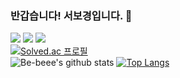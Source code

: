 ### 반갑습니다! 서보경입니다. 👋

<a href="https://www.notion.so/BoKyung-Seo-d9317de203654a7db7a0ff05df6c0dee" target="_blank"><img src="https://img.shields.io/badge/Notion-000000?style=flat&logo=Notion&logoColor=white"/></a> <a href="https://be-beee.github.io" target="_blank"><img src="https://img.shields.io/badge/Blog-A66249?style=flat&logo=github&logoColor=white"/></a> <a href="https://www.linkedin.com/in/bokyungseo/" target="_blank"><img src="https://img.shields.io/badge/LinkedIn-0B63BC?style=flat&logo=linkedin&logoColor=white"/></a><br>
[![Solved.ac 프로필](http://mazassumnida.wtf/api/mini/generate_badge?boj=bb0918)](https://solved.ac/bb0918)<br>
![Be-beee's github stats](https://github-readme-stats.vercel.app/api?username=Be-beee&count_private=true&theme=tokyonight)
[![Top Langs](https://github-readme-stats.vercel.app/api/top-langs/?username=Be-beee&layout=compact)](https://github.com/anuraghazra/github-readme-stats)<br>

<!--
**Be-beee/Be-beee** is a ✨ _special_ ✨ repository because its `README.md` (this file) appears on your GitHub profile.

Here are some ideas to get you started:

- 🔭 I’m currently working on ...
- 🌱 I’m currently learning ...
- 👯 I’m looking to collaborate on ...
- 🤔 I’m looking for help with ...
- 💬 Ask me about ...
- 📫 How to reach me: ...
- 😄 Pronouns: ...
- ⚡ Fun fact: ...
-->
<!-- [`✏️BLOG`](https://be-beee.github.io) [`🔗LINKEDIN`](https://www.linkedin.com/in/bokyungseo/) [`🙋‍♀️RESUME`](https://www.notion.so/BoKyung-Seo-d9317de203654a7db7a0ff05df6c0dee) -->
